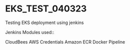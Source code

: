 # EKS_TEST_040323

Testing EKS deployment using jenkins

Jenkins Modules used:: 

CloudBees AWS Credentials
Amazon ECR
Docker Pipeline
